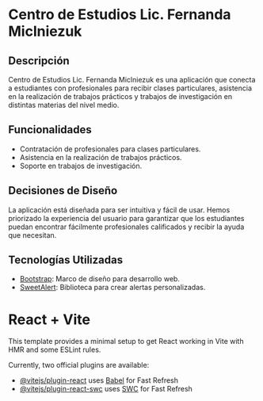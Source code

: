 
# Centro de Estudios Lic. Fernanda Miclniezuk

## Descripción

Centro de Estudios Lic. Fernanda Miclniezuk es una aplicación que conecta a estudiantes con profesionales para recibir clases particulares, asistencia en la realización de trabajos prácticos y trabajos de investigación en distintas materias del nivel medio.

## Funcionalidades

- Contratación de profesionales para clases particulares.
- Asistencia en la realización de trabajos prácticos.
- Soporte en trabajos de investigación.


## Decisiones de Diseño

La aplicación está diseñada para ser intuitiva y fácil de usar. Hemos priorizado la experiencia del usuario para garantizar que los estudiantes puedan encontrar fácilmente profesionales calificados y recibir la ayuda que necesitan.

## Tecnologías Utilizadas

- [Bootstrap](https://getbootstrap.com/): Marco de diseño para desarrollo web.
- [SweetAlert](https://sweetalert2.github.io/): Biblioteca para crear alertas personalizadas.



# React + Vite

This template provides a minimal setup to get React working in Vite with HMR and some ESLint rules.

Currently, two official plugins are available:

- [@vitejs/plugin-react](https://github.com/vitejs/vite-plugin-react/blob/main/packages/plugin-react/README.md) uses [Babel](https://babeljs.io/) for Fast Refresh
- [@vitejs/plugin-react-swc](https://github.com/vitejs/vite-plugin-react-swc) uses [SWC](https://swc.rs/) for Fast Refresh

